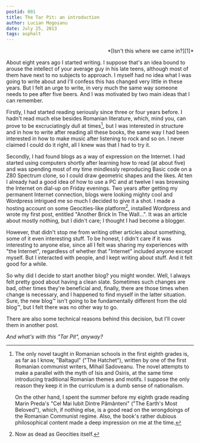 ```yaml
---
postid: 001
title: The Tar Pit: an introduction
author: Lucian Mogoșanu
date: July 25, 2013
tags: asphalt
---
```


<p style="text-align: right">*[Isn't this where we came in?][1]*</p>

About eight years ago I started writing. I suppose that's an idea bound to
arouse the intellect of your average guy in his late teens, although most of
them have next to no subjects to approach. I myself had no idea what I was
going to write about and I'll confess this has changed very little in these
years. But I felt an urge to write, in very much the same way someone needs to
pee after five beers. And I was motivated by two main ideas that I can
remember.

<!--more-->

Firstly, I had started reading seriously since three or four years before. I
hadn't read much else besides Romanian literature, which, mind you, can prove
to be excruciatingly dull at times[^1], but I was interested in structure and
in how to write after reading all these books, the same way I had been
interested in how to make music after listening to rock and so on. I never
claimed I could do it right, all I knew was that I had to try it.

Secondly, I had found blogs as a way of expression on the Internet. I had
started using computers shortly after learning how to read (at about five) and
was spending most of my time mindlessly reproducing Basic code on a Z80
Spectrum clone, so I could draw geometric shapes and the likes. At ten I
already had a good idea of how to use a PC and at twelve I was browsing the
Internet on dial-up on Friday evenings. Two years after getting my permanent
Internet connection, blogs were looking mighty cool and Wordpress intrigued me
so much I decided to give it a shot. I made a hosting account on some
Geocities-like platform[^2], installed Wordpress and wrote my first post,
entitled "Another Brick In The Wall...". It was an article about mostly
nothing, but I didn't care; I thought I had become a blogger.

However, that didn't stop me from writing other articles about something, some
of it even interesting stuff. To be honest, I didn't care if it was interesting
to anyone else, since all I felt was sharing my experiences with "the
Internet", regardless of whether that "Internet" included anyone except myself.
But I interacted with people, and I kept writing about stuff. And it felt good
for a while.

So why did I decide to start another blog? you might wonder. Well, I always
felt pretty good about having a clean slate. Sometimes such changes are bad,
other times they're beneficial and, finally, there are those times when change
is necessary, and I happened to find myself in the latter situation. Sure, the
new blog™ isn't going to be fundamentally different from the old blog™, but I
felt there was no other way to go.

There are also some technical reasons behind this decision, but I'll cover them
in another post.

*And what's with this "Tar Pit", anyway?*

[^1]: The only novel taught in Romanian schools in the first eighth grades is,
as far as I know, "Baltagul" ("The Hatchet"), written by one of the first
Romanian communist writers, Mihail Sadoveanu. The novel attempts to make a
parallel with the myth of Isis and Osiris, at the same time introducing
traditional Romanian themes and motifs. I suppose the only reason they keep it
in the curriculum is a dumb sense of nationalism.

	On the other hand, I spent the summer before my eighth grade reading Marin
	Preda's "Cel Mai Iubit Dintre Pământeni" ("The Earth's Most Beloved"),
	which, if nothing else, is a good read on the wrongdoings of the Romanian
	Communist regime. Also, the book's rather dubious philosophical content
	made a deep impression on me at the time.

[^2]: Now as dead as Geocities itself.

[1]: https://www.youtube.com/watch?v=MlR3wUPwJCg
